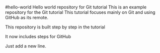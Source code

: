 #hello-world
Hello world repository for Git tutorial
This is an example repository for the Git tutorial
This tutorial focuses mainly on Git and using GitHub as its remote.

This repository is built step by step in the tutorial

It now includes steps for GitHub

Just add a new line.


